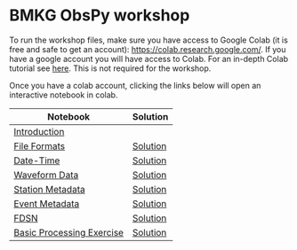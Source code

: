 # BMKG ObsPy workshop 

To run the workshop files, make sure you have access to Google Colab (it is free and safe to get an account): https://colab.research.google.com/. If you have a google account you will have access to Colab. For an in-depth Colab tutorial see [here](https://colab.research.google.com/github/probml/probml-notebooks/blob/main/notebooks/colab_intro.ipynb). This is not required for the workshop.

Once you have a colab account, clicking the links below will open an interactive notebook in colab. 


| Notebook | Solution |
|----------|----------|
|[Introduction](https://colab.research.google.com/github/GNS-Science/BMKG_OBSPY_WORKSHOP/blob/main/00_Introduction.ipynb)||
|[File Formats](https://colab.research.google.com/github/GNS-Science/BMKG_OBSPY_WORKSHOP/blob/main/01_File_Formats.ipynb)|[Solution](https://colab.research.google.com/github/GNS-Science/BMKG_OBSPY_WORKSHOP/blob/main/01_File_Formats_solution.ipynb)|
|[Date-Time](https://colab.research.google.com/github/GNS-Science/BMKG_OBSPY_WORKSHOP/blob/main/02_UTCDateTime.ipynb)|[Solution](https://colab.research.google.com/github/GNS-Science/BMKG_OBSPY_WORKSHOP/blob/main/02_UTCDateTime_solution.ipynb)|
|[Waveform Data](https://colab.research.google.com/github/GNS-Science/BMKG_OBSPY_WORKSHOP/blob/main/03_waveform_data.ipynb)|[Solution](https://colab.research.google.com/github/GNS-Science/BMKG_OBSPY_WORKSHOP/blob/main/03_waveform_data_solution.ipynb)|
|[Station Metadata](https://colab.research.google.com/github/GNS-Science/BMKG_OBSPY_WORKSHOP/blob/main/04_Station_metainformation.ipynb)|[Solution](https://colab.research.google.com/github/GNS-Science/BMKG_OBSPY_WORKSHOP/blob/main/04_Station_metainformation_solution.ipynb)|
|[Event Metadata](https://colab.research.google.com/github/GNS-Science/BMKG_OBSPY_WORKSHOP/blob/main/05_Event_metadata.ipynb)|[Solution](https://colab.research.google.com/github/GNS-Science/BMKG_OBSPY_WORKSHOP/blob/main/05_Event_metadata_solution.ipynb)|
|[FDSN](https://colab.research.google.com/github/GNS-Science/BMKG_OBSPY_WORKSHOP/blob/main/06_FDSN.ipynb)|[Solution](https://colab.research.google.com/github/GNS-Science/BMKG_OBSPY_WORKSHOP/blob/main/06_FDSN_solution.ipynb)|
|[Basic Processing Exercise](https://colab.research.google.com/github/GNS-Science/BMKG_OBSPY_WORKSHOP/blob/main/07_Basic_Processing_Exercise.ipynb)|[Solution](https://colab.research.google.com/github/GNS-Science/BMKG_OBSPY_WORKSHOP/blob/main/07_Basic_Processing_Exercise.ipynb)|
